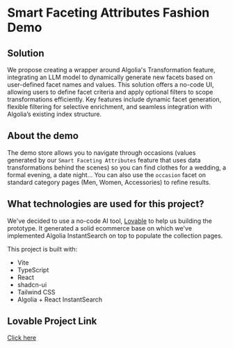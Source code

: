 # Smart Faceting Attributes Fashion Demo

## Solution
We propose creating a wrapper around Algolia's Transformation feature, integrating an LLM model to dynamically generate new facets based on user-defined facet names and values. This solution offers a no-code UI, allowing users to define facet criteria and apply optional filters to scope transformations efficiently. Key features include dynamic facet generation, flexible filtering for selective enrichment, and seamless integration with Algolia’s existing index structure.

## About the demo
The demo store allows you to navigate through occasions (values generated by our `Smart Faceting Attributes` feature that uses data transformations behind the scenes) so you can find clothes for a wedding, a formal evening, a date night...
You can also use the `occasion` facet on standard category pages (Men, Women, Accessories) to refine results.

## What technologies are used for this project?

We've decided to use a no-code AI tool, [Lovable](https://lovable.dev/) to help us building the prototype. It generated a solid ecommerce base on which we've implemented Algolia InstantSearch on top to populate the collection pages.

This project is built with:

- Vite
- TypeScript
- React
- shadcn-ui
- Tailwind CSS
- Algolia + React InstantSearch

## Lovable Project Link

[Click here](https://lovable.dev/projects/58ac25d5-d7b5-4551-a253-5473a7234333)
